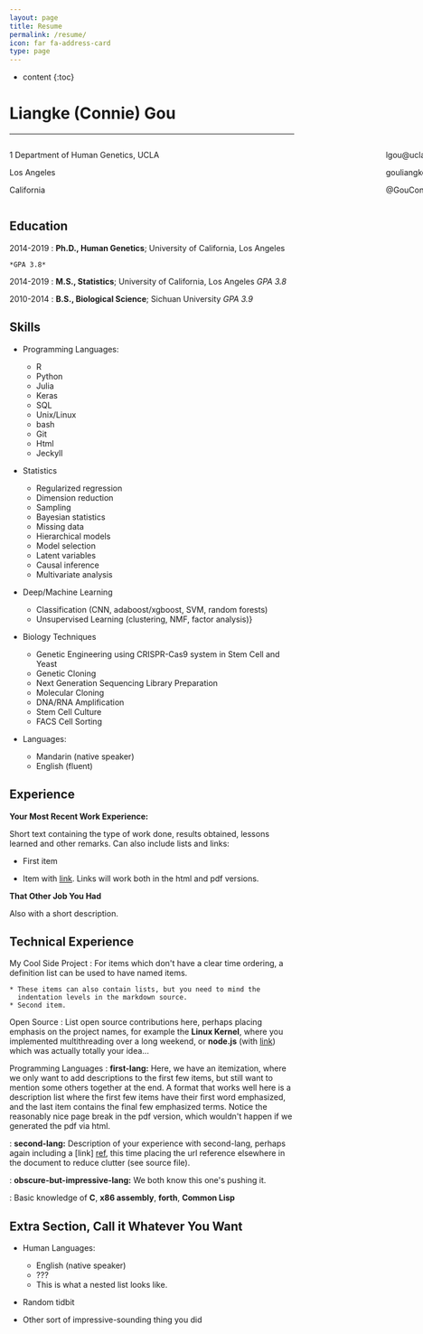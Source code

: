 ```yaml
---
layout: page
title: Resume
permalink: /resume/
icon: far fa-address-card
type: page
---
```


* content
{:toc}


Liangke (Connie) Gou
============

<hr />
<div style="width: 800px;margin: 0 auto;padding: 0;overflow: auto;">
	<div style="float:left;">         
		<p>1 Department of Human Genetics, UCLA</p>
		<p>Los Angeles</p>
		<p>California</p>
	</div>
	<div style="float:right;">
		<p>lgou@ucla.edu</p>
		<p>gouliangke.github.io</p>
		<p>@GouConnie</p>
	</div>
</div>

Education
---------

2014-2019 
:   **Ph.D., Human Genetics**; University of California, Los Angeles
    
    *GPA 3.8*
     
 2014-2019 
:    **M.S., Statistics**; University of California, Los Angeles
    *GPA 3.8*

2010-2014
:   **B.S., Biological Science**; Sichuan University
    *GPA 3.9*

Skills
----------------------------------------

* Programming Languages:
     * R
     * Python
     * Julia
     * Keras
     * SQL
     * Unix/Linux
     * bash
     * Git
     * Html
     * Jeckyll

* Statistics
     * Regularized regression
     * Dimension reduction
     * Sampling
     * Bayesian statistics 
     * Missing data
     * Hierarchical models
     * Model selection
     * Latent variables
     * Causal inference
     * Multivariate analysis
     
* Deep/Machine Learning
     * Classification (CNN, adaboost/xgboost, SVM,
      random forests)
     * Unsupervised Learning (clustering, NMF, factor analysis)}     
 
* Biology Techniques
	 * Genetic Engineering using CRISPR-Cas9 system in Stem Cell and Yeast
     * Genetic Cloning
     * Next Generation Sequencing Library Preparation
     * Molecular Cloning
     * DNA/RNA Amplification
     * Stem Cell Culture 
     * FACS Cell Sorting

* Languages:
     * Mandarin (native speaker)
     * English (fluent)


Experience
----------

**Your Most Recent Work Experience:**

Short text containing the type of work done, results obtained,
lessons learned and other remarks. Can also include lists and
links:

* First item

* Item with [link](http://www.example.com). Links will work both in
  the html and pdf versions.

**That Other Job You Had**

Also with a short description.

Technical Experience
--------------------

My Cool Side Project
:   For items which don't have a clear time ordering, a definition
    list can be used to have named items.

    * These items can also contain lists, but you need to mind the
      indentation levels in the markdown source.
    * Second item.

Open Source
:   List open source contributions here, perhaps placing emphasis on
    the project names, for example the **Linux Kernel**, where you
    implemented multithreading over a long weekend, or **node.js**
    (with [link](http://nodejs.org)) which was actually totally
    your idea...

Programming Languages
:   **first-lang:** Here, we have an itemization, where we only want
    to add descriptions to the first few items, but still want to
    mention some others together at the end. A format that works well
    here is a description list where the first few items have their
    first word emphasized, and the last item contains the final few
    emphasized terms. Notice the reasonably nice page break in the pdf
    version, which wouldn't happen if we generated the pdf via html.

:   **second-lang:** Description of your experience with second-lang,
    perhaps again including a [link] [ref], this time placing the url
    reference elsewhere in the document to reduce clutter (see source
    file). 

:   **obscure-but-impressive-lang:** We both know this one's pushing
    it.

:   Basic knowledge of **C**, **x86 assembly**, **forth**, **Common Lisp**

[ref]: https://github.com/githubuser/superlongprojectname


Extra Section, Call it Whatever You Want
----------------------------------------

* Human Languages:

     * English (native speaker)
     * ???
     * This is what a nested list looks like.

* Random tidbit

* Other sort of impressive-sounding thing you did